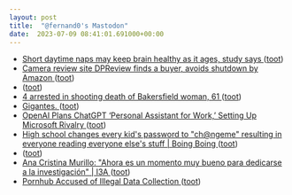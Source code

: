 ```yaml
---
layout: post
title:  "@fernand0's Mastodon"
date:  2023-07-09 08:41:01.691000+00:00
---
```

*  [Short daytime naps may keep brain healthy as it ages, study says ](https://www.theguardian.com/science/2023/jun/20/short-daytime-naps-may-keep-brain-healthy-as-it-ages-study-say) ([toot](https://mastodon.social/@fernand0/110683230153734053))
*  [Camera review site DPReview finds a buyer, avoids shutdown by Amazon ](https://arstechnica.com/gadgets/2023/06/camera-review-site-dpreview-finds-a-buyer-avoids-shutdown-by-amazon) ([toot](https://mastodon.social/@fernand0/110682886075910808))
*  [ ](https://mastodon.social/users/fernand0/statuses/110682528446454789/activity) ([toot](https://mastodon.social/users/fernand0/statuses/110682528446454789/activity))
*  [4 arrested in shooting death of Bakersfield woman, 61 ](https://www.bakersfield.com/news/4-arrested-in-shooting-death-of-bakersfield-woman-61/article_000bda60-1064-11ee-8aa6-87af03a2ed82.htm) ([toot](https://mastodon.social/@fernand0/110679663206024389))
*  [Gigantes. ](https://avecesunafoto.wordpress.com/2023/07/08/gigantes-2) ([toot](https://mastodon.social/@fernand0/110679585997816092))
*  [OpenAI Plans ChatGPT ‘Personal Assistant for Work,’ Setting Up Microsoft Rivalry ](https://www.theinformation.com/articles/openai-plans-chatgpt-personal-assistant-for-work-setting-up-microsoft-rivalr) ([toot](https://mastodon.social/@fernand0/110679415250153165))
*  [High school changes every kid's password to "ch@ngeme" resulting in everyone reading everyone else's stuff \| Boing Boing ](https://boingboing.net/2023/06/29/high-school-changes-every-kids-password-to-chngeme-resulting-in-everyone-reading-everyone-elses-stuff.htm) ([toot](https://mastodon.social/@fernand0/110679184692654688))
*  [ ](https://ieji.de/@GatOscuro) ([toot](https://mastodon.social/@fernand0/110679065846003382))
*  [Ana Cristina Murillo: &quot;Ahora es un momento muy bueno para dedicarse a la investigación&quot; \|  I3A   ](https://i3a.unizar.es/es/entrevistas/ana-cristina-murillo-ahora-es-un-momento-muy-bueno-para-dedicarse-la-investigacion) ([toot](https://mastodon.social/@fernand0/110678885844262052))
*  [Pornhub Accused of Illegal Data Collection ](https://www.wired.com/story/pornhub-tracking-cookies-gdpr-video-history) ([toot](https://mastodon.social/@fernand0/110678225860172475))
